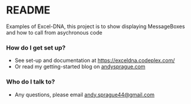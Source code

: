 # README #

Examples of Excel-DNA, this project is to show displaying MessageBoxes and how to call from asychronous code

### How do I get set up? ###

* See set-up and documentation at https://exceldna.codeplex.com/
* Or read my getting-started blog on [andysprague.com](https://andysprague.com/2017/02/03/my-first-custom-excel-ribbon-using-excel-dna/)

### Who do I talk to? ###

* Any questions, please email andy.sprague44@gmail.com